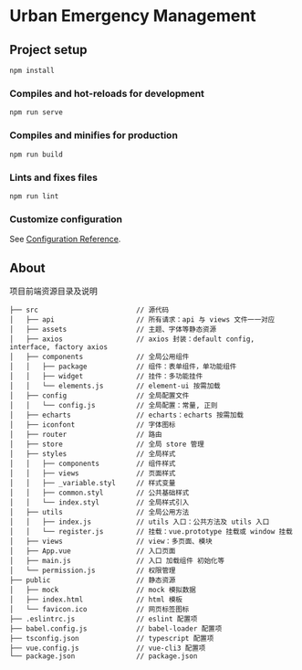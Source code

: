 # Urban Emergency Management

## Project setup
```
npm install
```

### Compiles and hot-reloads for development
```
npm run serve
```

### Compiles and minifies for production
```
npm run build
```

### Lints and fixes files
```
npm run lint
```

### Customize configuration
See [Configuration Reference](https://cli.vuejs.org/config/).

## About
项目前端资源目录及说明
```
├── src                        // 源代码
│   ├── api                    // 所有请求：api 与 views 文件一一对应
│   ├── assets                 // 主题、字体等静态资源
│   ├── axios                  // axios 封装：default config, interface, factory axios
│   ├── components             // 全局公用组件
│   │   ├── package            // 组件：表单组件，单功能组件
│   │   ├── widget             // 挂件：多功能挂件
│   │   └── elements.js        // element-ui 按需加载
│   ├── config                 // 全局配置文件
│   │   └── config.js          // 全局配置：常量, 正则
│   ├── echarts                // echarts：echarts 按需加载
│   ├── iconfont               // 字体图标
│   ├── router                 // 路由
│   ├── store                  // 全局 store 管理
│   ├── styles                 // 全局样式
│   │   ├── components         // 组件样式
│   │   ├── views              // 页面样式
│   │   ├── _variable.styl     // 样式变量
│   │   ├── common.styl        // 公共基础样式
│   │   └── index.styl         // 全局样式引入
│   ├── utils                  // 全局公用方法
│   │   ├── index.js           // utils 入口：公共方法及 utils 入口
│   │   └── register.js        // 挂载：vue.prototype 挂载或 window 挂载
│   ├── views                  // view：多页面、模块
│   ├── App.vue                // 入口页面
│   ├── main.js                // 入口 加载组件 初始化等
│   └── permission.js          // 权限管理
├── public                     // 静态资源
│   ├── mock                   // mock 模拟数据
│   ├── index.html             // html 模板
│   └── favicon.ico            // 网页标签图标
├── .eslintrc.js               // eslint 配置项
├── babel.config.js            // babel-loader 配置项
├── tsconfig.json              // typescript 配置项
├── vue.config.js              // vue-cli3 配置项
└── package.json               // package.json
```

